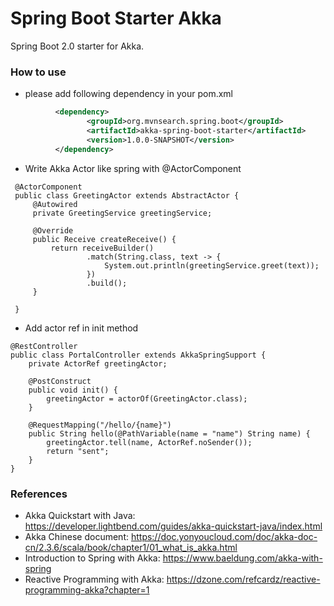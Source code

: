 Spring Boot Starter Akka
========================
Spring Boot 2.0 starter for Akka.

### How to use

* please add following dependency in your pom.xml
```xml
          <dependency>
                 <groupId>org.mvnsearch.spring.boot</groupId>
                 <artifactId>akka-spring-boot-starter</artifactId>
                 <version>1.0.0-SNAPSHOT</version>
          </dependency>
```

* Write Akka Actor like spring with @ActorComponent

```
 @ActorComponent
 public class GreetingActor extends AbstractActor {
     @Autowired
     private GreetingService greetingService;
 
     @Override
     public Receive createReceive() {
         return receiveBuilder()
                 .match(String.class, text -> {
                     System.out.println(greetingService.greet(text));
                 })
                 .build();
     }
 
 }
```

* Add actor ref in init method

```
@RestController
public class PortalController extends AkkaSpringSupport {
    private ActorRef greetingActor;

    @PostConstruct
    public void init() {
        greetingActor = actorOf(GreetingActor.class);
    }

    @RequestMapping("/hello/{name}")
    public String hello(@PathVariable(name = "name") String name) {
        greetingActor.tell(name, ActorRef.noSender());
        return "sent";
    }
}
```
### References

* Akka Quickstart with Java: https://developer.lightbend.com/guides/akka-quickstart-java/index.html
* Akka Chinese document: https://doc.yonyoucloud.com/doc/akka-doc-cn/2.3.6/scala/book/chapter1/01_what_is_akka.html
* Introduction to Spring with Akka: https://www.baeldung.com/akka-with-spring
* Reactive Programming with Akka: https://dzone.com/refcardz/reactive-programming-akka?chapter=1
